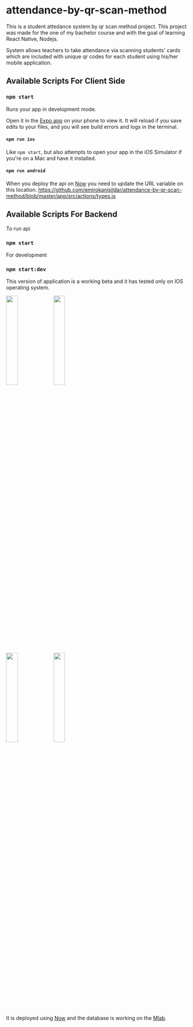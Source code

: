 # attendance-by-qr-scan-method
This is a student attedance system by qr scan method project. 
This project was made for the one of my bachelor course and with the goal of learning React Native, Nodejs.

System allows teachers to take attendance via scanning students' cards which are included with unique qr codes for each student
using his/her mobile application. 

## Available Scripts For Client Side
### `npm start`

Runs your app in development mode.

Open it in the [Expo app](https://expo.io) on your phone to view it. It will reload if you save edits to your files, and you will see build errors and logs in the terminal.

#### `npm run ios`

Like `npm start`, but also attempts to open your app in the iOS Simulator if you're on a Mac and have it installed.

#### `npm run android`

When you deploy the api on <a href="https://zeit.co/now">Now</a> you need to update the URL variable on this location. https://github.com/emirokanisildar/attendance-by-qr-scan-method/blob/master/app/src/actions/types.js

## Available Scripts For Backend

To run api

### `npm start`

For development 

### `npm start:dev`

This version of application is a working beta and it has tested only on IOS operating system.

<div>
  <img src="https://github.com/emirokanisildar/attendance-by-qr-scan-method/blob/master/screenshots/photo5942899621766474288.jpg" width="25%"height="25%"/>    
  <img src="https://github.com/emirokanisildar/attendance-by-qr-scan-method/blob/master/screenshots/photo5942899621766474284.jpg" width="25%"height="25%"/>
</div>
<div>
  <img src="https://github.com/emirokanisildar/attendance-by-qr-scan-method/blob/master/screenshots/photo5942899621766474278.jpg" width="25%" height="25%"/>
  <img src="https://github.com/emirokanisildar/attendance-by-qr-scan-method/blob/master/screenshots/photo349817437.png" width="25%" height="25%"/>
</div>



It is deployed using <a href="https://zeit.co/now">Now</a> and the database is working on the <a href="https://mlab.com">Mlab</a>.
  
